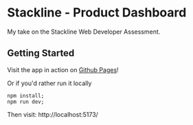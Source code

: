 # Stackline - Product Dashboard
My take on the Stackline Web Developer Assessment.
## Getting Started

Visit the app in action on [Github Pages](https://CubePresser.github.io/Stackline-ProductDashboard)!

Or if you'd rather run it locally
```
npm install;
npm run dev;
```

Then visit: http://localhost:5173/